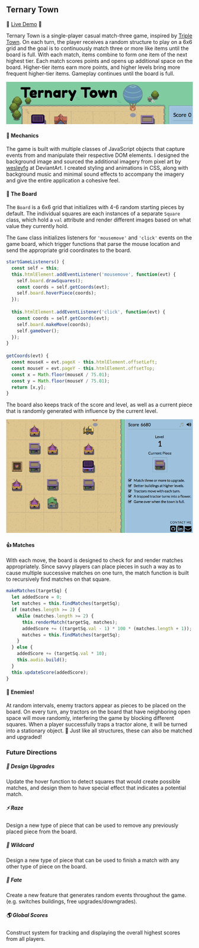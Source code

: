 ## Ternary Town

:house_with_garden: [Live Demo](http://www.therealpineda.com/ternary_town/) :house_with_garden:

Ternary Town is a single-player casual match-three game, inspired by [Triple Town](http://spryfox.com/our-games/tripletown/). On each turn, the player receives a random structure to play on a 6x6 grid and the goal is to continuously match three or more like items until the board is full. With each match, items combine to form one item of the next highest tier. Each match scores points and opens up additional space on the board. Higher-tier items earn more points, and higher levels bring more frequent higher-tier items. Gameplay continues until the board is full.

![alt text](docs/img/game-header.png "Ternary Town")

#### :wrench: Mechanics

The game is built with multiple classes of JavaScript objects that capture events from and manipulate their respective DOM elements. I designed the background image and sourced the additional imagery from pixel art by [wesleyfg](http://wesleyfg.deviantart.com/) at DeviantArt. I created styling and animations in CSS, along with background music and minimal sound effects to accompany the imagery and give the entire application a cohesive feel.

#### :post_office: The Board

The `Board` is a 6x6 grid that initializes with 4-6 random starting pieces by default. The individual squares are each instances of a separate `Square` class, which hold a `val` attribute and render different images based on what value they currently hold.

The `Game` class initializes listeners for `'mousemove'` and `'click'` events on the game board, which trigger functions that parse the mouse location and send the appropriate grid coordinates to the board.

```js
startGameListeners() {
  const self = this;
  this.htmlElement.addEventListener('mousemove', function(evt) {
    self.board.drawSquares();
    const coords = self.getCoords(evt);
    self.board.hoverPiece(coords);
  });

  this.htmlElement.addEventListener('click', function(evt) {
    const coords = self.getCoords(evt);
    self.board.makeMove(coords);
    self.gameOver();
  });
}

getCoords(evt) {
  const mouseX = evt.pageX - this.htmlElement.offsetLeft;
  const mouseY = evt.pageY - this.htmlElement.offsetTop;
  const x = Math.floor(mouseX / 75.01);
  const y = Math.floor(mouseY / 75.01);
  return [x,y];
}
```

The board also keeps track of the score and level, as well as a current piece that is randomly generated with influence by the current level.

![alt text](docs/img/game-board.png "Ternary Town")

#### :thumbsup: Matches
With each move, the board is designed to check for and render matches appropriately. Since savvy players can place pieces in such a way as to cause multiple successive matches on one turn, the match function is built to recursively find matches on that square.

```js
makeMatches(targetSq) {
  let addedScore = 0;
  let matches = this.findMatches(targetSq);
  if (matches.length >= 2) {
    while (matches.length >= 2) {
      this.renderMatch(targetSq, matches);
      addedScore += ((targetSq.val - 1) * 100 * (matches.length + 1));
      matches = this.findMatches(targetSq);
    }
  } else {
    addedScore += (targetSq.val * 10);
    this.audio.build();
  }
  this.updateScore(addedScore);
}
```

#### :tractor: Enemies!

At random intervals, enemy tractors appear as pieces to be placed on the board. On every turn, any tractors on the board that have neighboring open space will move randomly, interfering the game by blocking different squares. When a player successfully traps a tractor alone, it will be turned into a stationary object. :cherry_blossom: Just like all structures, these can also be matched and upgraded!

### Future Directions

##### :art: Design Upgrades
Update the hover function to detect squares that would create possible matches, and design them to have special effect that indicates a potential match.

##### :zap: Raze
Design a new type of piece that can be used to remove any previously placed piece from the board.

##### :diamond_shape_with_a_dot_inside: Wildcard
Design a new type of piece that can be used to finish a match with any other type of piece on the board.

##### :game_die: Fate
Create a new feature that generates random events throughout the game. (e.g. switches buildings, free upgrades/downgrades).

##### :earth_americas: Global Scores
Construct system for tracking and displaying the overall highest scores from all players.

